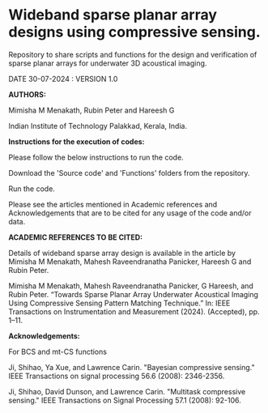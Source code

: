 # Wideband sparse planar array designs using compressive sensing.

Repository to share scripts and functions for the design and verification of sparse planar arrays for underwater 3D acoustical imaging.

DATE 30-07-2024 : VERSION 1.0

**AUTHORS:**

Mimisha M Menakath, Rubin Peter and Hareesh G

Indian Institute of Technology Palakkad, Kerala, India.

**Instructions for the execution of codes:**

Please follow the below instructions to run the code.

Download the 'Source code' and 'Functions' folders from the repository.

Run the code. 

Please see the articles mentioned in Academic references and Acknowledgements that are to be cited for any usage of the code and/or data.

**ACADEMIC REFERENCES TO BE CITED:**

Details of wideband sparse array design is available in the article by Mimisha M Menakath, Mahesh Raveendranatha Panicker, Hareesh G and Rubin Peter.

Mimisha M Menakath, Mahesh Raveendranatha Panicker, G Hareesh, and Rubin Peter. “Towards Sparse Planar Array Underwater Acoustical Imaging Using Compressive Sensing Pattern Matching Technique.” In: IEEE Transactions on Instrumentation and Measurement (2024). (Accepted), pp. 1–11.

**Acknowledgements:**

For BCS and mt-CS functions

Ji, Shihao, Ya Xue, and Lawrence Carin. "Bayesian compressive sensing." IEEE Transactions on signal processing 56.6 (2008): 2346-2356.

Ji, Shihao, David Dunson, and Lawrence Carin. "Multitask compressive sensing." IEEE Transactions on Signal Processing 57.1 (2008): 92-106.
